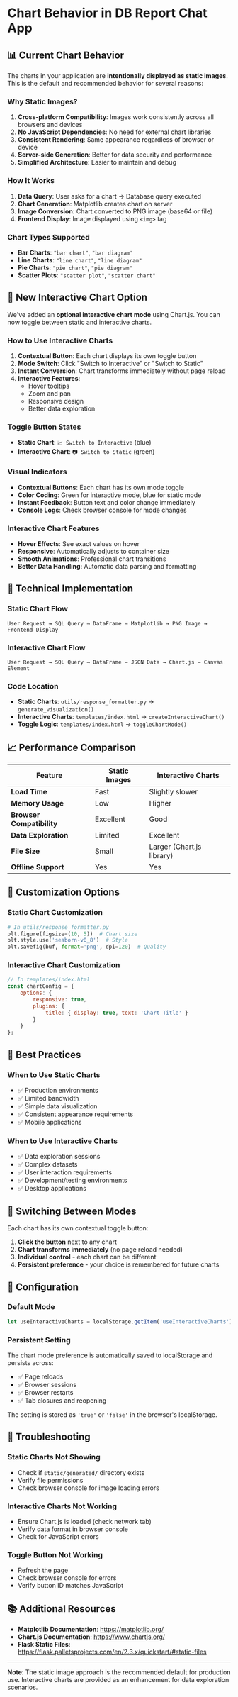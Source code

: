 # Chart Behavior in DB Report Chat App

## 📊 **Current Chart Behavior**

The charts in your application are **intentionally displayed as static images**. This is the default and recommended behavior for several reasons:

### **Why Static Images?**

1. **Cross-platform Compatibility**: Images work consistently across all browsers and devices
2. **No JavaScript Dependencies**: No need for external chart libraries
3. **Consistent Rendering**: Same appearance regardless of browser or device
4. **Server-side Generation**: Better for data security and performance
5. **Simplified Architecture**: Easier to maintain and debug

### **How It Works**

1. **Data Query**: User asks for a chart → Database query executed
2. **Chart Generation**: Matplotlib creates chart on server
3. **Image Conversion**: Chart converted to PNG image (base64 or file)
4. **Frontend Display**: Image displayed using `<img>` tag

### **Chart Types Supported**

- **Bar Charts**: `"bar chart"`, `"bar diagram"`
- **Line Charts**: `"line chart"`, `"line diagram"`
- **Pie Charts**: `"pie chart"`, `"pie diagram"`
- **Scatter Plots**: `"scatter plot"`, `"scatter chart"`

## 🎯 **New Interactive Chart Option**

We've added an **optional interactive chart mode** using Chart.js. You can now toggle between static and interactive charts.

### **How to Use Interactive Charts**

1. **Contextual Button**: Each chart displays its own toggle button
2. **Mode Switch**: Click "Switch to Interactive" or "Switch to Static"
3. **Instant Conversion**: Chart transforms immediately without page reload
4. **Interactive Features**: 
   - Hover tooltips
   - Zoom and pan
   - Responsive design
   - Better data exploration

### **Toggle Button States**

- **Static Chart**: `📈 Switch to Interactive` (blue)
- **Interactive Chart**: `📷 Switch to Static` (green)

### **Visual Indicators**

- **Contextual Buttons**: Each chart has its own mode toggle
- **Color Coding**: Green for interactive mode, blue for static mode
- **Instant Feedback**: Button text and color change immediately
- **Console Logs**: Check browser console for mode changes

### **Interactive Chart Features**

- **Hover Effects**: See exact values on hover
- **Responsive**: Automatically adjusts to container size
- **Smooth Animations**: Professional chart transitions
- **Better Data Handling**: Automatic data parsing and formatting

## 🔧 **Technical Implementation**

### **Static Chart Flow**
```
User Request → SQL Query → DataFrame → Matplotlib → PNG Image → Frontend Display
```

### **Interactive Chart Flow**
```
User Request → SQL Query → DataFrame → JSON Data → Chart.js → Canvas Element
```

### **Code Location**

- **Static Charts**: `utils/response_formatter.py` → `generate_visualization()`
- **Interactive Charts**: `templates/index.html` → `createInteractiveChart()`
- **Toggle Logic**: `templates/index.html` → `toggleChartMode()`

## 📈 **Performance Comparison**

| Feature | Static Images | Interactive Charts |
|---------|---------------|-------------------|
| **Load Time** | Fast | Slightly slower |
| **Memory Usage** | Low | Higher |
| **Browser Compatibility** | Excellent | Good |
| **Data Exploration** | Limited | Excellent |
| **File Size** | Small | Larger (Chart.js library) |
| **Offline Support** | Yes | Yes |

## 🎨 **Customization Options**

### **Static Chart Customization**
```python
# In utils/response_formatter.py
plt.figure(figsize=(10, 5))  # Chart size
plt.style.use('seaborn-v0_8')  # Style
plt.savefig(buf, format='png', dpi=120)  # Quality
```

### **Interactive Chart Customization**
```javascript
// In templates/index.html
const chartConfig = {
    options: {
        responsive: true,
        plugins: {
            title: { display: true, text: 'Chart Title' }
        }
    }
};
```

## 🚀 **Best Practices**

### **When to Use Static Charts**
- ✅ Production environments
- ✅ Limited bandwidth
- ✅ Simple data visualization
- ✅ Consistent appearance requirements
- ✅ Mobile applications

### **When to Use Interactive Charts**
- ✅ Data exploration sessions
- ✅ Complex datasets
- ✅ User interaction requirements
- ✅ Development/testing environments
- ✅ Desktop applications

## 🔄 **Switching Between Modes**

Each chart has its own contextual toggle button:

1. **Click the button** next to any chart
2. **Chart transforms immediately** (no page reload needed)
3. **Individual control** - each chart can be different
4. **Persistent preference** - your choice is remembered for future charts

## 📝 **Configuration**

### **Default Mode**
```javascript
let useInteractiveCharts = localStorage.getItem('useInteractiveCharts') === 'true'; // Default: Static charts
```

### **Persistent Setting**
The chart mode preference is automatically saved to localStorage and persists across:
- ✅ Page reloads
- ✅ Browser sessions
- ✅ Browser restarts
- ✅ Tab closures and reopening

The setting is stored as `'true'` or `'false'` in the browser's localStorage.

## 🐛 **Troubleshooting**

### **Static Charts Not Showing**
- Check if `static/generated/` directory exists
- Verify file permissions
- Check browser console for image loading errors

### **Interactive Charts Not Working**
- Ensure Chart.js is loaded (check network tab)
- Verify data format in browser console
- Check for JavaScript errors

### **Toggle Button Not Working**
- Refresh the page
- Check browser console for errors
- Verify button ID matches JavaScript

## 📚 **Additional Resources**

- **Matplotlib Documentation**: https://matplotlib.org/
- **Chart.js Documentation**: https://www.chartjs.org/
- **Flask Static Files**: https://flask.palletsprojects.com/en/2.3.x/quickstart/#static-files

---

**Note**: The static image approach is the recommended default for production use. Interactive charts are provided as an enhancement for data exploration scenarios. 